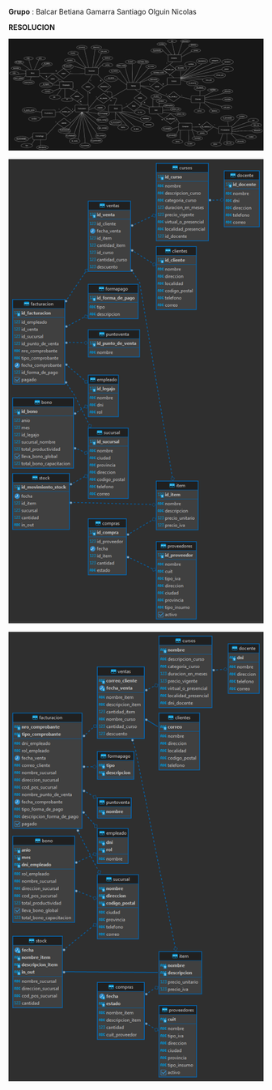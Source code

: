 **Grupo** :
Balcar Betiana
Gamarra Santiago
Olguin Nicolas

**RESOLUCION**

![DER](DER.jpg)

![IMAGEN DE TABLAS CON PK ARTIFICIALES](PK_ARTIFICIALES.png)

![IMAGEN DE TABLAS CON PK NATURALES](PK_Naturales.png)
